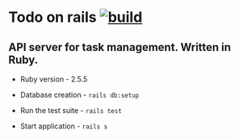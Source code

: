 # Todo on rails [![build](https://circleci.com/gh/koushikmohan1996/todo-on-rails.svg?style=svg)](https://circleci.com/gh/koushikmohan1996/todo-on-rails)


## API server for task management. Written in Ruby.

* Ruby version - 2.5.5

* Database creation - `rails db:setup`

* Run the test suite - `rails test`

* Start application - `rails s`

